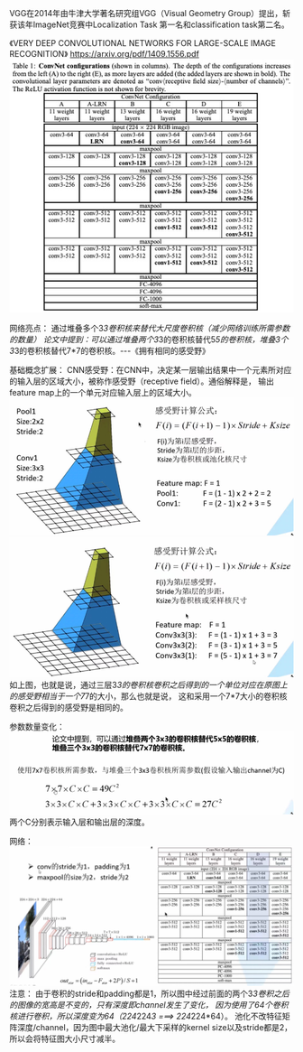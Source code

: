 VGG在2014年由牛津大学著名研究组VGG（Visual Geometry Group）提出，斩获该年ImageNet竞赛中Localization Task
第一名和classification task第二名。

《VERY DEEP CONVOLUTIONAL NETWORKS FOR LARGE-SCALE IMAGE RECOGNITION》
https://arxiv.org/pdf/1409.1556.pdf
![img.png](vgg.png)

网络亮点：
通过堆叠多个3*3卷积核来替代大尺度卷积核（减少网络训练所需参数的数量）
论文中提到：可以通过堆叠两个3*3的卷积核替代5*5的卷积核，堆叠3个3*3的卷积核替代7*7的卷积核。---《拥有相同的感受野》

基础概念扩展：
CNN感受野：在CNN中，决定某一层输出结果中一个元素所对应的输入层的区域大小，被称作感受野（receptive field）。通俗解释是，
输出feature map上的一个单元对应输入层上的区域大小。
![img.png](receptive_field1.png)
![img.png](receptive_field2.png)
如上图，也就是说，通过三层3*3的卷积核卷积之后得到的一个单位对应在原图上的感受野相当于一个7*7的大小，那么也就是说，
这和采用一个7*7大小的卷积核卷积之后得到的感受野是相同的。

参数数量变化：
![img.png](para_num.png)
两个C分别表示输入层和输出层的深度。

网络：
![img.png](vgg1.png)
注意：
由于卷积的stride和padding都是1，所以图中经过前面的两个3*3卷积之后的图像的宽高是不变的，只有深度即channel发生了变化，
因为使用了64个卷积核进行卷积，所以深度变为64（224*224*3 ===> 224*224*64）。
池化不改特征矩阵深度/channel，因为图中最大池化/最大下采样的kernel size以及stride都是2，所以会将特征图大小尺寸减半。
